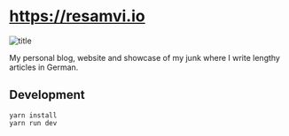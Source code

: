 # https://resamvi.io
![title](https://i.imgur.com/KthD0aM.png)

My personal blog, website and showcase of my junk 
where I write lengthy articles in German. 

## Development
```
yarn install
yarn run dev
```